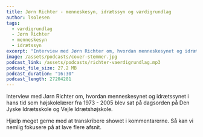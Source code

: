 ```yaml
---
title: Jørn Richter - menneskesyn, idrætssyn og værdigrundlag
author: lsolesen
tags:
  - værdigrundlag
  - Jørn Richter
  - menneskesyn
  - idrætssyn
excerpt: "Interview med Jørn Richter om, hvordan menneskesynet og idrætssynet i hans tid som højskolelærer fra 1973 - 2005 blev sat på dagsorden på Den Jyske Idrætsskole og Vejle Idrætshøjskole."
image: /assets/podcasts/cover-stemmer.jpg
podcast_link: /assets/podcasts/richter-vaerdigrundlag.mp3
podcast_file_size: 27.2 MB
podcast_duration: "16:30"
podcast_length: 27204281
---
```


Interview med Jørn Richter om, hvordan menneskesynet og idrætssynet i hans tid som højskolelærer fra 1973 - 2005 blev sat på dagsorden på Den Jyske Idrætsskole og Vejle Idrætshøjskole.

Hjælp meget gerne med at transkribere showet i kommentarerne. Så kan vi nemlig fokusere på at lave flere afsnit.
